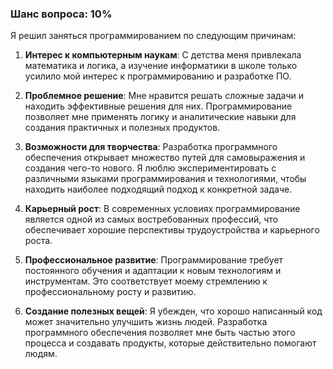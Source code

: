 ### Шанс вопроса: 10%

Я решил заняться программированием по следующим причинам:

1. **Интерес к компьютерным наукам**: С детства меня привлекала математика и логика, а изучение информатики в школе только усилило мой интерес к программированию и разработке ПО.

2. **Проблемное решение**: Мне нравится решать сложные задачи и находить эффективные решения для них. Программирование позволяет мне применять логику и аналитические навыки для создания практичных и полезных продуктов.

3. **Возможности для творчества**: Разработка программного обеспечения открывает множество путей для самовыражения и создания чего-то нового. Я люблю экспериментировать с различными языками программирования и технологиями, чтобы находить наиболее подходящий подход к конкретной задаче.

4. **Карьерный рост**: В современных условиях программирование является одной из самых востребованных профессий, что обеспечивает хорошие перспективы трудоустройства и карьерного роста.

5. **Профессиональное развитие**: Программирование требует постоянного обучения и адаптации к новым технологиям и инструментам. Это соответствует моему стремлению к профессиональному росту и развитию.

6. **Создание полезных вещей**: Я убежден, что хорошо написанный код может значительно улучшить жизнь людей. Разработка программного обеспечения позволяет мне быть частью этого процесса и создавать продукты, которые действительно помогают людям.